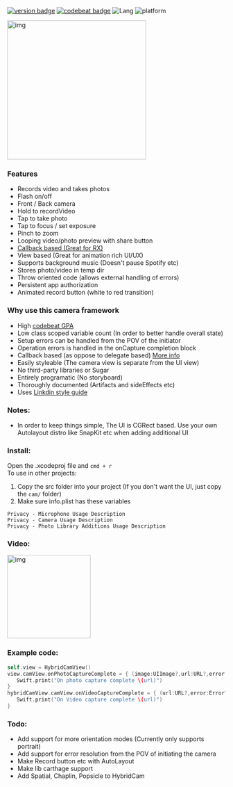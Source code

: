 [![version badge](https://img.shields.io/badge/Version-1.0-blue.svg?longCache=true)](https://img.shields.io/badge/SDK-0.1-blue.svg?longCache=true) [![codebeat badge](https://codebeat.co/badges/d8d0fcdb-096c-41c0-ac20-b063051b752b)](https://codebeat.co/projects/github-com-eonist-hybridcamera-master) ![Lang](https://img.shields.io/badge/Language-Swift%204.2-orange.svg) ![platform](https://img.shields.io/badge/Platform-iOS_11.4-blue.svg)


<img width="320" alt="img" src="https://rawgit.com/stylekit/img/master/Image from iOS.jpg">

### Features
- Records video and takes photos
- Flash on/off
- Front / Back camera
- Hold to recordVideo
- Tap to take photo
- Tap to focus / set exposure
- Pinch to zoom
- Looping video/photo preview with share button
- [Callback based (Great for RX)](https://medium.cobeisfresh.com/why-you-shouldn-t-use-delegates-in-swift-7ef808a7f16b)
- View based (Great for animation rich UI/UX)
- Supports background music (Doesn't pause Spotify etc)
- Stores photo/video in temp dir
- Throw oriented code (allows external handling of errors)
- Persistent app authorization
- Animated record button (white to red transition)

### Why use this camera framework
- High [codebeat GPA](https://codebeat.co/projects/github-com-eonist-hybridcamera-master)
- Low class scoped variable count (In order to better handle overall state)
- Setup errors can be handled from the POV of the initiator
- Operation errors is handled in the onCapture completion block
- Callback based (as oppose to delegate based) [More info](https://medium.cobeisfresh.com/why-you-shouldn-t-use-delegates-in-swift-7ef808a7f16b)
- Easily styleable (The camera view is separate from the UI view)
- No third-party libraries or Sugar
- Entirely programatic (No storyboard)
- Thoroughly documented (Artifacts and sideEffects etc)
- Uses [Linkdin style guide](https://github.com/linkedin/swift-style-guide)

### Notes:
- In order to keep things simple, The UI is CGRect based. Use your own Autolayout distro like SnapKit etc when adding additional UI

### Install:
Open the .xcodeproj file and `cmd + r`   
To use in other projects:   
1. Copy the src folder into your project  (If you don't want the UI, just copy the `cam/` folder)
2. Make sure info.plist has these variables  
 ```
Privacy - Microphone Usage Description   
Privacy - Camera Usage Description  
Privacy - Photo Library Additions Usage Description  
```

### Video:

<img width="192" alt="img" src="https://rawgit.com/stylekit/img/master/vid_edited_2_2mb.gif">

### Example code:   
```swift
self.view = HybridCamView()
view.camView.onPhotoCaptureComplete = { (image:UIImage?,url:URL?,error:Error?) in
   Swift.print("On photo capture complete \(url)")
}
hybridCamView.camView.onVideoCaptureComplete = { (url:URL?,error:Error?) in
   Swift.print("On Video capture complete \(url)")
}
```
### Todo:
- Add support for more orientation modes (Currently only supports portrait)
- Add support for error resolution from the POV of initiating the camera
- Make Record button etc with AutoLayout
- Make lib carthage support
- Add Spatial, Chaplin, Popsicle to HybridCam
